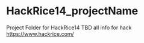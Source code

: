 # HackRice14_projectName
Project Folder for HackRice14
TBD all info for hack
https://www.hackrice.com/